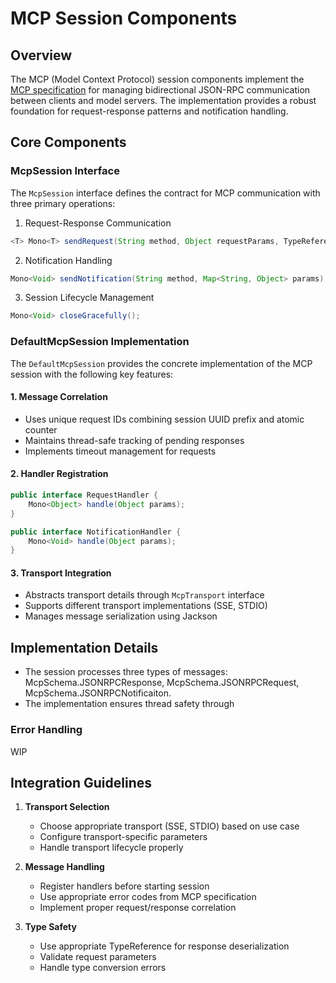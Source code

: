 # MCP Session Components

## Overview

The MCP (Model Context Protocol) session components implement the [MCP specification](https://spec.modelcontextprotocol.io/) for managing bidirectional JSON-RPC communication between clients and model servers. 
The implementation provides a robust foundation for request-response patterns and notification handling.

## Core Components

### McpSession Interface

The `McpSession` interface defines the contract for MCP communication with three primary operations:

1. Request-Response Communication
```java
<T> Mono<T> sendRequest(String method, Object requestParams, TypeReference<T> typeRef);
```

2. Notification Handling
```java
Mono<Void> sendNotification(String method, Map<String, Object> params);
```

3. Session Lifecycle Management
```java
Mono<Void> closeGracefully();
```

### DefaultMcpSession Implementation

The `DefaultMcpSession` provides the concrete implementation of the MCP session with the following key features:

#### 1. Message Correlation
- Uses unique request IDs combining session UUID prefix and atomic counter
- Maintains thread-safe tracking of pending responses
- Implements timeout management for requests

#### 2. Handler Registration
```java
public interface RequestHandler {
    Mono<Object> handle(Object params);
}

public interface NotificationHandler {
    Mono<Void> handle(Object params);
}
```

#### 3. Transport Integration
- Abstracts transport details through `McpTransport` interface
- Supports different transport implementations (SSE, STDIO)
- Manages message serialization using Jackson

## Implementation Details

- The session processes three types of messages: McpSchema.JSONRPCResponse, McpSchema.JSONRPCRequest, McpSchema.JSONRPCNotificaiton.
- The implementation ensures thread safety through

### Error Handling

WIP

## Integration Guidelines

1. **Transport Selection**
   - Choose appropriate transport (SSE, STDIO) based on use case
   - Configure transport-specific parameters
   - Handle transport lifecycle properly

2. **Message Handling**
   - Register handlers before starting session
   - Use appropriate error codes from MCP specification
   - Implement proper request/response correlation

3. **Type Safety**
   - Use appropriate TypeReference for response deserialization
   - Validate request parameters
   - Handle type conversion errors

